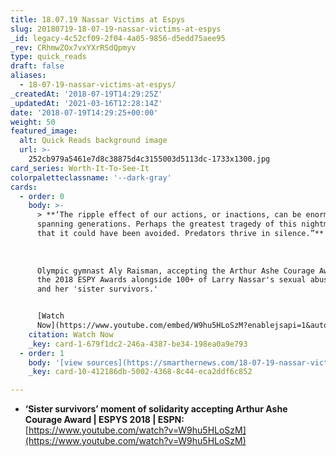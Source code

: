 ```yaml
---
title: 18.07.19 Nassar Victims at Espys
slug: 20180719-18-07-19-nassar-victims-at-espys
_id: legacy-4c52cf09-2f04-4a05-9856-d5edd75aee95
_rev: CRhmwZOx7vxYXrRSdQpmyv
type: quick_reads
draft: false
aliases:
  - 18-07-19-nassar-victims-at-espys/
_createdAt: '2018-07-19T14:29:25Z'
_updatedAt: '2021-03-16T12:28:14Z'
date: '2018-07-19T14:29:25+00:00'
weight: 50
featured_image:
  alt: Quick Reads background image
  url: >-
    252cb979a5461e7d8c38875d4c3155003d5113dc-1733x1300.jpg
card_series: Worth-It-To-See-It
colorpaletteclassname: '--dark-gray'
cards:
  - order: 0
    body: >-
      > **‘The ripple effect of our actions, or inactions, can be enormous,
      spanning generations. Perhaps the greatest tragedy of this nightmare is
      that it could have been avoided. Predators thrive in silence.”**  
        
        
        
      Olympic gymnast Aly Raisman, accepting the Arthur Ashe Courage Award at
      the 2018 ESPY Awards alongside 100+ of Larry Nassar's sexual abuse victims
      and her 'sister survivors.'


      [Watch
      Now](https://www.youtube.com/embed/W9hu5HLoSzM?enablejsapi=1&autoplay=1&rel=0)
    citation: Watch Now
    _key: card-1-679f1dc2-246a-4387-be34-198ea0a9e793
  - order: 1
    body: '[view sources](https://smarthernews.com/18-07-19-nassar-victims-at-espys/)'
    _key: card-10-412186db-5002-4368-8c44-eca2ddf6c852

---
```

* **‘Sister survivors’ moment of solidarity accepting Arthur Ashe Courage Award | ESPYS 2018 | ESPN:**  
[https://www.youtube.com/watch?v=W9hu5HLoSzM](https://www.youtube.com/watch?v=W9hu5HLoSzM)